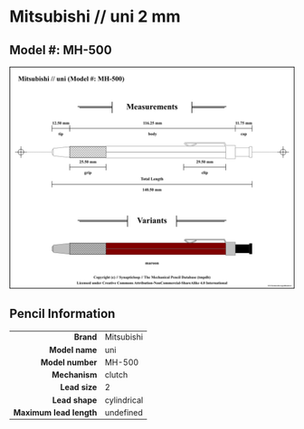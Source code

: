 # Mitsubishi // uni 2 mm

## Model #: MH-500

<img src="./uni-mh-500-2.0-grouped.png">

## Pencil Information

|     |     |
| ---: | :--- |
| **Brand** | Mitsubishi |
| **Model name** | uni |
| **Model number** | MH-500 |
| **Mechanism** | clutch |
| **Lead size** | 2 |
| **Lead shape** | cylindrical |
| **Maximum lead length** | undefined |

